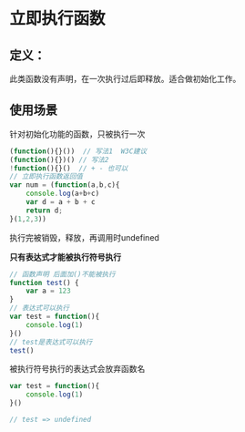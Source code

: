 # 立即执行函数

## 定义：

此类函数没有声明，在一次执行过后即释放。适合做初始化工作。

## 使用场景

针对初始化功能的函数，只被执行一次

```js
(function(){}())  // 写法1  W3C建议
(function(){})() // 写法2
!function(){}()  // + - 也可以
// 立即执行函数返回值
var num = (function(a,b,c){
    console.log(a+b+c)
    var d = a + b + c
    return d;
}(1,2,3))
```

执行完被销毁，释放，再调用时undefined

**只有表达式才能被执行符号执行**

```js
// 函数声明 后面加()不能被执行
function test() {
	var a = 123
}
// 表达式可以执行
var test = function(){
	console.log(1)
}()
// test是表达式可以执行
test() 
```

被执行符号执行的表达式会放弃函数名

```js
var test = function(){
	console.log(1)
}()

// test => undefined
```

